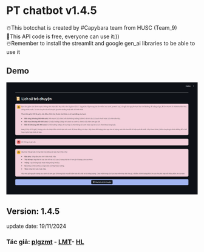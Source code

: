 
# PT chatbot v1.4.5

☃️This botcchat is created by #Capybara team from HUSC  (Team_9)  
🎄This API code is free, everyone can use it:))  
☃️Remember to install the streamlit and google gen_ai libraries to be able to use it

## Demo
![alt text](Demo.png)

## Version: 1.4.5
update date: 19/11/2024
### Tác giả:  **[plgzmt](https://www.facebook.com/ngcuuphilongg?locale=vi_VN)** - **[LMT](https://www.facebook.com/profile.php?id=100046322661968&locale=vi_VN)**- **[HL](https://www.facebook.com/dhuwngle?locale=vi_VN)**
